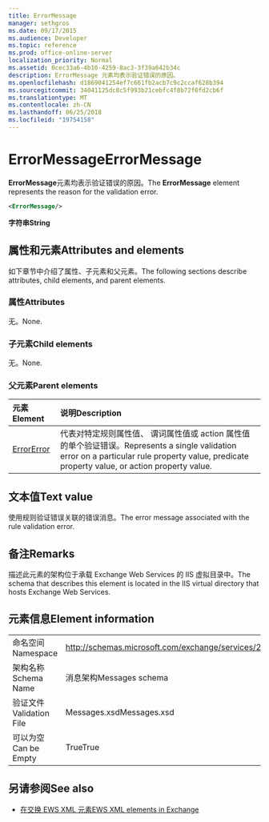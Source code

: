 ```yaml
---
title: ErrorMessage
manager: sethgros
ms.date: 09/17/2015
ms.audience: Developer
ms.topic: reference
ms.prod: office-online-server
localization_priority: Normal
ms.assetid: 0cec33a6-4b10-4259-8ac3-3f39a642b34c
description: ErrorMessage 元素均表示验证错误的原因。
ms.openlocfilehash: d1869041254ef7c661fb2acb7c9c2ccaf628b394
ms.sourcegitcommit: 34041125dc8c5f993b21cebfc4f8b72f0fd2cb6f
ms.translationtype: MT
ms.contentlocale: zh-CN
ms.lasthandoff: 06/25/2018
ms.locfileid: "19754158"
---
```

# <a name="errormessage"></a><span data-ttu-id="f9824-103">ErrorMessage</span><span class="sxs-lookup"><span data-stu-id="f9824-103">ErrorMessage</span></span>

<span data-ttu-id="f9824-104">**ErrorMessage**元素均表示验证错误的原因。</span><span class="sxs-lookup"><span data-stu-id="f9824-104">The **ErrorMessage** element represents the reason for the validation error.</span></span> 
  
```XML
<ErrorMessage/>
```

 <span data-ttu-id="f9824-105">**字符串**</span><span class="sxs-lookup"><span data-stu-id="f9824-105">**String**</span></span>
## <a name="attributes-and-elements"></a><span data-ttu-id="f9824-106">属性和元素</span><span class="sxs-lookup"><span data-stu-id="f9824-106">Attributes and elements</span></span>

<span data-ttu-id="f9824-107">如下章节中介绍了属性、子元素和父元素。</span><span class="sxs-lookup"><span data-stu-id="f9824-107">The following sections describe attributes, child elements, and parent elements.</span></span>
  
### <a name="attributes"></a><span data-ttu-id="f9824-108">属性</span><span class="sxs-lookup"><span data-stu-id="f9824-108">Attributes</span></span>

<span data-ttu-id="f9824-109">无。</span><span class="sxs-lookup"><span data-stu-id="f9824-109">None.</span></span>
  
### <a name="child-elements"></a><span data-ttu-id="f9824-110">子元素</span><span class="sxs-lookup"><span data-stu-id="f9824-110">Child elements</span></span>

<span data-ttu-id="f9824-111">无。</span><span class="sxs-lookup"><span data-stu-id="f9824-111">None.</span></span>
  
### <a name="parent-elements"></a><span data-ttu-id="f9824-112">父元素</span><span class="sxs-lookup"><span data-stu-id="f9824-112">Parent elements</span></span>

|<span data-ttu-id="f9824-113">**元素**</span><span class="sxs-lookup"><span data-stu-id="f9824-113">**Element**</span></span>|<span data-ttu-id="f9824-114">**说明**</span><span class="sxs-lookup"><span data-stu-id="f9824-114">**Description**</span></span>|
|:-----|:-----|
|[<span data-ttu-id="f9824-115">Error</span><span class="sxs-lookup"><span data-stu-id="f9824-115">Error</span></span>](error.md) <br/> |<span data-ttu-id="f9824-116">代表对特定规则属性值、 谓词属性值或 action 属性值的单个验证错误。</span><span class="sxs-lookup"><span data-stu-id="f9824-116">Represents a single validation error on a particular rule property value, predicate property value, or action property value.</span></span>  <br/> |
   
## <a name="text-value"></a><span data-ttu-id="f9824-117">文本值</span><span class="sxs-lookup"><span data-stu-id="f9824-117">Text value</span></span>

<span data-ttu-id="f9824-118">使用规则验证错误关联的错误消息。</span><span class="sxs-lookup"><span data-stu-id="f9824-118">The error message associated with the rule validation error.</span></span>
  
## <a name="remarks"></a><span data-ttu-id="f9824-119">备注</span><span class="sxs-lookup"><span data-stu-id="f9824-119">Remarks</span></span>

<span data-ttu-id="f9824-120">描述此元素的架构位于承载 Exchange Web Services 的 IIS 虚拟目录中。</span><span class="sxs-lookup"><span data-stu-id="f9824-120">The schema that describes this element is located in the IIS virtual directory that hosts Exchange Web Services.</span></span>
  
## <a name="element-information"></a><span data-ttu-id="f9824-121">元素信息</span><span class="sxs-lookup"><span data-stu-id="f9824-121">Element information</span></span>

|||
|:-----|:-----|
|<span data-ttu-id="f9824-122">命名空间</span><span class="sxs-lookup"><span data-stu-id="f9824-122">Namespace</span></span>  <br/> |http://schemas.microsoft.com/exchange/services/2006/messages  <br/> |
|<span data-ttu-id="f9824-123">架构名称</span><span class="sxs-lookup"><span data-stu-id="f9824-123">Schema Name</span></span>  <br/> |<span data-ttu-id="f9824-124">消息架构</span><span class="sxs-lookup"><span data-stu-id="f9824-124">Messages schema</span></span>  <br/> |
|<span data-ttu-id="f9824-125">验证文件</span><span class="sxs-lookup"><span data-stu-id="f9824-125">Validation File</span></span>  <br/> |<span data-ttu-id="f9824-126">Messages.xsd</span><span class="sxs-lookup"><span data-stu-id="f9824-126">Messages.xsd</span></span>  <br/> |
|<span data-ttu-id="f9824-127">可以为空</span><span class="sxs-lookup"><span data-stu-id="f9824-127">Can be Empty</span></span>  <br/> |<span data-ttu-id="f9824-128">True</span><span class="sxs-lookup"><span data-stu-id="f9824-128">True</span></span>  <br/> |
   
## <a name="see-also"></a><span data-ttu-id="f9824-129">另请参阅</span><span class="sxs-lookup"><span data-stu-id="f9824-129">See also</span></span>



- [<span data-ttu-id="f9824-130">在交换 EWS XML 元素</span><span class="sxs-lookup"><span data-stu-id="f9824-130">EWS XML elements in Exchange</span></span>](ews-xml-elements-in-exchange.md)

